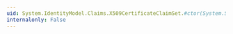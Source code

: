 ```yaml
---
uid: System.IdentityModel.Claims.X509CertificateClaimSet.#ctor(System.Security.Cryptography.X509Certificates.X509Certificate2)
internalonly: False
---
```

